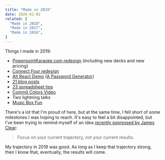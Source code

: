 ```yaml
---
title: "Made in 2019"
date: 2020-01-02
related: [
  "Made in 2018",
  "Made in 2017",
  "Made in 2016",
]
---
```


Things I made in 2019:

* [PowerpointKaraoke.com redesign](https://www.powerpointkaraoke.com/) (including new decks and new pricing)
* [Connect Four redesign]({{site.url}}/2019/05/13/connect-four-invisible-interface-design/)
* [Alt React Demo](https://github.com/bryanbraun/alt-react-demo) ([A Password Generator]({{site.url}}/alt-react-demo/))
* [21 blog posts]({{site.url}}/archives/#y2019)
* [23 spreadsheet tips](https://gridmaster.io/spreadsheet-tips)
* [Commit Colors Video](https://seesparkbox.com/foundry/css_colors_from_git_commit_ids)
* Two lightning talks
* [Music Box Fun](https://musicboxfun.com/)

There's a lot that I'm proud of here, but at the same time, I fell short of some milestones I was hoping to reach. It's easy to feel a bit disappointed, but I've been trying to remind myself of an idea [recently expressed by James Clear](https://twitter.com/JamesClear/status/1212459953195233280):

> Focus on your current trajectory, not your current results.

My trajectory in 2019 was good. As long as I keep that trajectory strong, then I know that, eventually, the results will come.
